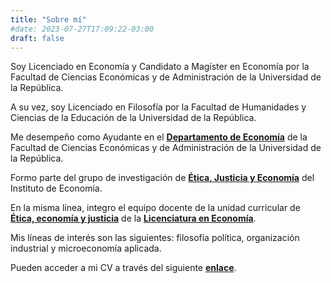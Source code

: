```yaml
---
title: "Sobre mí"
#date: 2023-07-27T17:09:22-03:00
draft: false
---
```


Soy Licenciado en Economía y Candidato a Magíster en Economía por la Facultad de Ciencias Económicas y de Administración de la Universidad de la República.

A su vez, soy Licenciado en Filosofía por la Facultad de Humanidades y Ciencias de la Educación de la Universidad de la República.

Me desempeño como Ayudante en el [**Departamento de Economía**](https://fcea.udelar.edu.uy/departamentos-academicos/dpto-de-economia.html) de la Facultad de Ciencias Económicas y de Administración de la Universidad de la República. 

Formo parte del grupo de investigación de [**Ética, Justicia y Economía**](https://iecon.fcea.udelar.edu.uy/es/grupos-de-investigacion/etica-justicia-y-economia.html) del Instituto de Economía. 

En la misma línea, integro el equipo docente de la unidad curricular de [**Ética, economía y justicia**](https://www.fcea.udelar.edu.uy/images/micrositios/bedelia/fichas_UC/2023/PAR/S41_2023_02_%C3%89tica_Econom%C3%ADa_y_Justicia.pdf) de la [**Licenciatura en Economía**](https://fcea.udelar.edu.uy/ensenanza-dpto-economia/licenciatura-en-economia.html).

Mis líneas de interés son las siguientes: filosofía política, organización industrial y microeconomía aplicada.

Pueden acceder a mi CV a través del siguiente [**enlace**]().
